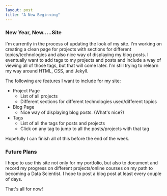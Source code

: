 ```yaml
---
layout: post
title: "A New Beginning"
---
```


### New Year, New.....Site
I'm currently in the process of updating the look of my site. I'm working on creating a clean page for projects with sections for different topics/technologies and also nice way of displaying my blog posts.  I eventually want to add tags to my projects and posts and include a way of viewing all of those tags, but that will come later.  I'm still trying to relearn my way around HTML, CSS, and Jekyll.  

The following are features I want to include for my site:
- Project Page
	- List of all projects
	- Different sections for different technologies used/different topics
- Blog Page
	- Nice way of displaying blog posts. (What's nice?)
- Tags
	- List of all the tags for posts and projects
	- Click on any tag to jump to all the posts/projects with that tag

Hopefully I can finish all of this before the end of the week.

### Future Plans
I hope to use this site not only for my portfolio, but also to document and record my progress on different projects/online courses on my path to becoming a Data Scientist.  I hope to post a blog post at least every couple of days.

That's all for now!
